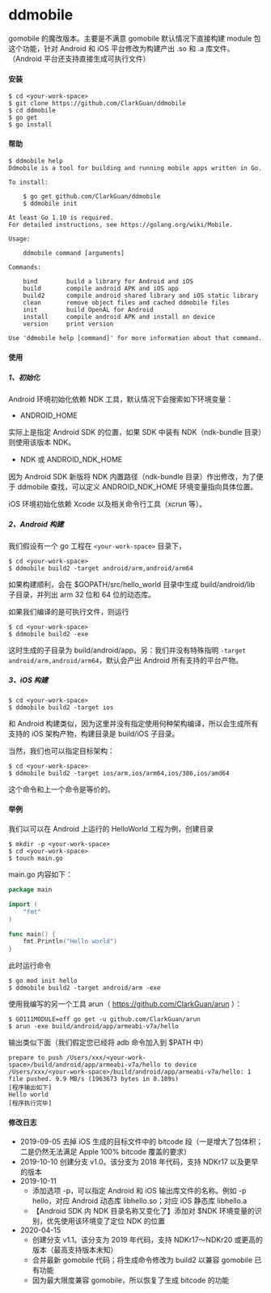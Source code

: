 # ddmobile

gomobile 的魔改版本。主要是不满意 gomobile 默认情况下直接构建 module 包这个功能，针对 Android 和 iOS 平台修改为构建产出 .so 和 .a 库文件。（Android 平台还支持直接生成可执行文件）

#### 安装

```
$ cd <your-work-space>
$ git clone https://github.com/ClarkGuan/ddmobile
$ cd ddmobile
$ go get
$ go install
```

#### 帮助

```
$ ddmobile help
Ddmobile is a tool for building and running mobile apps written in Go.

To install:

	$ go get github.com/ClarkGuan/ddmobile
	$ ddmobile init

At least Go 1.10 is required.
For detailed instructions, see https://golang.org/wiki/Mobile.

Usage:

	ddmobile command [arguments]

Commands:

	bind        build a library for Android and iOS
	build       compile android APK and iOS app
	build2      compile android shared library and iOS static library
	clean       remove object files and cached ddmobile files
	init        build OpenAL for Android
	install     compile android APK and install on device
	version     print version

Use 'ddmobile help [command]' for more information about that command.
```

#### 使用

##### 1、初始化

Android 环境初始化依赖 NDK 工具，默认情况下会搜索如下环境变量：

* ANDROID_HOME

实际上是指定 Android SDK 的位置，如果 SDK 中装有 NDK（ndk-bundle 目录）则使用该版本 NDK。

* NDK 或 ANDROID_NDK_HOME

因为 Android SDK 新版将 NDK 内置路径（ndk-bundle 目录）作出修改，为了便于 ddmobile 查找，可以定义 ANDROID_NDK_HOME 环境变量指向具体位置。

iOS 环境初始化依赖 Xcode 以及相关命令行工具（xcrun 等）。

##### 2、Android 构建

我们假设有一个 go 工程在 `<your-work-space>` 目录下，

```
$ cd <your-work-space>
$ ddmobile build2 -target android/arm,android/arm64
```

如果构建顺利，会在 $GOPATH/src/hello_world 目录中生成 build/android/lib 子目录，并列出 arm 32 位和 64 位的动态库。

如果我们编译的是可执行文件，则运行

```
$ cd <your-work-space>
$ ddmobile build2 -exe
```

这时生成的子目录为 build/android/app。另：我们并没有特殊指明 `-target android/arm,android/arm64`，默认会产出 Android 所有支持的平台产物。

##### 3、iOS 构建

```
$ cd <your-work-space>
$ ddmobile build2 -target ios
```

和 Android 构建类似，因为这里并没有指定使用何种架构编译，所以会生成所有支持的 iOS 架构产物，构建目录是 build/iOS 子目录。

当然，我们也可以指定目标架构：

```
$ cd <your-work-space>
$ ddmobile build2 -target ios/arm,ios/arm64,ios/386,ios/amd64
```

这个命令和上一个命令是等价的。

#### 举例

我们以可以在 Android 上运行的 HelloWorld 工程为例，创建目录

```
$ mkdir -p <your-work-space>
$ cd <your-work-space>
$ touch main.go
```

main.go 内容如下：

```go
package main

import (
	"fmt"
)

func main() {
	fmt.Println("Hello world")
}
```

此时运行命令

```
$ go mod init hello
$ ddmobile build2 -target android/arm -exe
```

使用我编写的另一个工具 arun（ https://github.com/ClarkGuan/arun ）：

```
$ GO111MODULE=off go get -u github.com/ClarkGuan/arun
$ arun -exe build/android/app/armeabi-v7a/hello
```

输出类似下面（我们假定您已经将 adb 命令加入到 $PATH 中）

```
prepare to push /Users/xxx/<your-work-space>/build/android/app/armeabi-v7a/hello to device
/Users/xxx/<your-work-space>/build/android/app/armeabi-v7a/hello: 1 file pushed. 9.9 MB/s (1963673 bytes in 0.189s)
[程序输出如下]
Hello world
[程序执行完毕]
```

#### 修改日志

* 2019-09-05 去掉 iOS 生成的目标文件中的 bitcode 段（一是增大了包体积；二是仍然无法满足 Apple 100% bitcode 覆盖的要求）
* 2019-10-10 创建分支 v1.0。该分支为 2018 年代码，支持 NDKr17 以及更早的版本
* 2019-10-11
    * 添加选项 -p，可以指定 Android 和 iOS 输出库文件的名称。例如 -p hello，对应 Android 动态库 libhello.so；对应 iOS 静态库 libhello.a
    * 【Android SDK 内 NDK 目录名称又变化了】添加对 $NDK 环境变量的识别，优先使用该环境变了定位 NDK 的位置
* 2020-04-15
    * 创建分支 v1.1。该分支为 2019 年代码，支持 NDKr17～NDKr20 或更高的版本（最高支持版本未知）
    * 合并最新 gomobile 代码；将生成命令修改为 build2 以兼容 gomobile 已有功能
    * 因为最大限度兼容 gomobile，所以恢复了生成 bitcode 的功能
